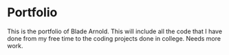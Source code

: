 # Portfolio
This is the portfolio of Blade Arnold. 
This will include all the code that I have done from my free time to the coding projects done in college. 
Needs more work.
